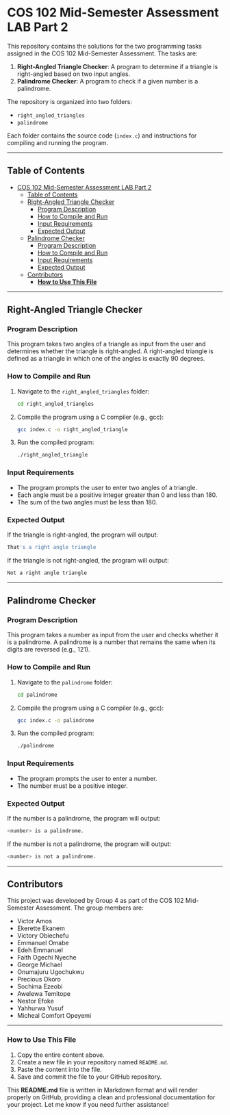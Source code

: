 # COS 102 Mid-Semester Assessment LAB Part 2

This repository contains the solutions for the two programming tasks assigned in the COS 102 Mid-Semester Assessment. The tasks are:  
1. **Right-Angled Triangle Checker**: A program to determine if a triangle is right-angled based on two input angles.  
2. **Palindrome Checker**: A program to check if a given number is a palindrome.  

The repository is organized into two folders:  
- `right_angled_triangles`  
- `palindrome`  

Each folder contains the source code (`index.c`) and instructions for compiling and running the program.

---

## Table of Contents
- [COS 102 Mid-Semester Assessment LAB Part 2](#cos-102-mid-semester-assessment-lab-part-2)
  - [Table of Contents](#table-of-contents)
  - [Right-Angled Triangle Checker](#right-angled-triangle-checker)
    - [Program Description](#program-description)
    - [How to Compile and Run](#how-to-compile-and-run)
    - [Input Requirements](#input-requirements)
    - [Expected Output](#expected-output)
  - [Palindrome Checker](#palindrome-checker)
    - [Program Description](#program-description-1)
    - [How to Compile and Run](#how-to-compile-and-run-1)
    - [Input Requirements](#input-requirements-1)
    - [Expected Output](#expected-output-1)
  - [Contributors](#contributors)
    - [**How to Use This File**](#how-to-use-this-file)

---

## Right-Angled Triangle Checker

### Program Description
This program takes two angles of a triangle as input from the user and determines whether the triangle is right-angled. A right-angled triangle is defined as a triangle in which one of the angles is exactly 90 degrees.

### How to Compile and Run
1. Navigate to the `right_angled_triangles` folder:
   ```bash
   cd right_angled_triangles
   ```
2. Compile the program using a C compiler (e.g., gcc):
   ```bash
   gcc index.c -o right_angled_triangle
   ```
3. Run the compiled program:
   ```bash
   ./right_angled_triangle
   ```

### Input Requirements
- The program prompts the user to enter two angles of a triangle.
- Each angle must be a positive integer greater than 0 and less than 180.
- The sum of the two angles must be less than 180.

### Expected Output
If the triangle is right-angled, the program will output:
```bash
That's a right angle triangle
```
If the triangle is not right-angled, the program will output:
```bash
Not a right angle triangle
```

---

## Palindrome Checker

### Program Description
This program takes a number as input from the user and checks whether it is a palindrome. A palindrome is a number that remains the same when its digits are reversed (e.g., 121).

### How to Compile and Run
1. Navigate to the `palindrome` folder:
   ```bash
   cd palindrome
   ```
2. Compile the program using a C compiler (e.g., gcc):
   ```bash
   gcc index.c -o palindrome
   ```
3. Run the compiled program:
   ```bash
   ./palindrome
   ```

### Input Requirements
- The program prompts the user to enter a number.
- The number must be a positive integer.

### Expected Output
If the number is a palindrome, the program will output:
```bash
<number> is a palindrome.
```
If the number is not a palindrome, the program will output:
```bash
<number> is not a palindrome.
```

---

## Contributors
This project was developed by Group 4 as part of the COS 102 Mid-Semester Assessment. The group members are:

- Victor Amos
- Ekerette Ekanem
- Victory Obiechefu
- Emmanuel Omabe
- Edeh Emmanuel
- Faith Ogechi Nyeche
- George Michael
- Onumajuru Ugochukwu
- Precious Okoro
- Sochima Ezeobi
- Awelewa Temitope
- Nestor Efoke
- Yahhurwa Yusuf
- Micheal Comfort Opeyemi

---

### **How to Use This File**
1. Copy the entire content above.
2. Create a new file in your repository named `README.md`.
3. Paste the content into the file.
4. Save and commit the file to your GitHub repository.

This **README.md** file is written in Markdown format and will render properly on GitHub, providing a clean and professional documentation for your project. Let me know if you need further assistance!

